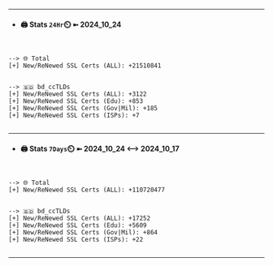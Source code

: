 

---
- #### 🖨️ **Stats** `24Hr`⏲️ ➼ 2024_10_24
```console


--> 🌐 Total
[+] New/ReNewed SSL Certs (ALL): +21510841


--> 🇧🇩 bd_ccTLDs
[+] New/ReNewed SSL Certs (ALL): +3122
[+] New/ReNewed SSL Certs (Edu): +853
[+] New/ReNewed SSL Certs (Gov|Mil): +185
[+] New/ReNewed SSL Certs (ISPs): +7


```

---
- #### 🖨️ **Stats** `7Days`⏲️ ➼ 2024_10_24 <--> 2024_10_17
```console


--> 🌐 Total
[+] New/ReNewed SSL Certs (ALL): +110720477


--> 🇧🇩 bd_ccTLDs
[+] New/ReNewed SSL Certs (ALL): +17252
[+] New/ReNewed SSL Certs (Edu): +5609
[+] New/ReNewed SSL Certs (Gov|Mil): +864
[+] New/ReNewed SSL Certs (ISPs): +22


```

---

